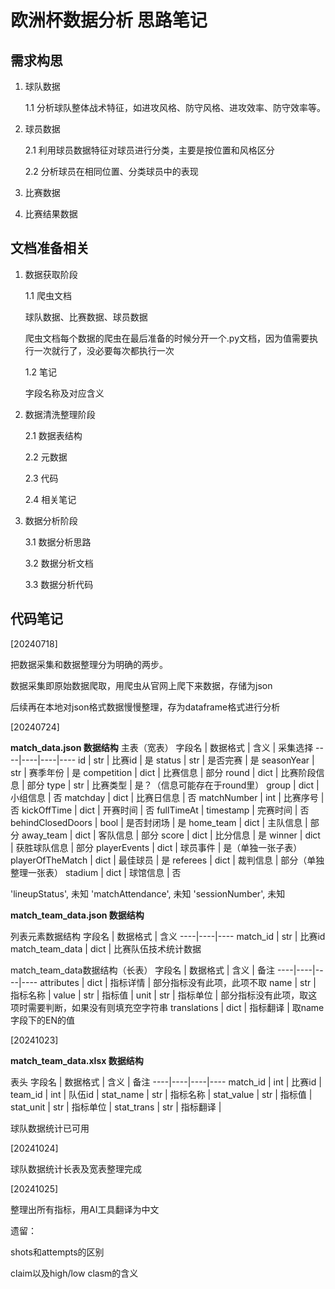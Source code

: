 # 欧洲杯数据分析 思路笔记

## 需求构思

1. 球队数据
   
   1.1 分析球队整体战术特征，如进攻风格、防守风格、进攻效率、防守效率等。

2. 球员数据

    2.1 利用球员数据特征对球员进行分类，主要是按位置和风格区分

    2.2 分析球员在相同位置、分类球员中的表现

3. 比赛数据

4. 比赛结果数据

## 文档准备相关

1. 数据获取阶段
   
    1.1 爬虫文档

    球队数据、比赛数据、球员数据

    爬虫文档每个数据的爬虫在最后准备的时候分开一个.py文档，因为值需要执行一次就行了，没必要每次都执行一次

    1.2 笔记

    字段名称及对应含义

2. 数据清洗整理阶段
   
   2.1 数据表结构

   2.2 元数据

   2.3 代码

   2.4 相关笔记

3. 数据分析阶段

   3.1 数据分析思路

   3.2 数据分析文档

   3.3 数据分析代码


## 代码笔记

[20240718]

把数据采集和数据整理分为明确的两步。

数据采集即原始数据爬取，用爬虫从官网上爬下来数据，存储为json

后续再在本地对json格式数据慢慢整理，存为dataframe格式进行分析

[20240724]

**match_data.json 数据结构**
主表（宽表）
字段名 | 数据格式 | 含义 | 采集选择
----|----|----|----
id | str | 比赛id | 是
status | str | 是否完赛 | 是 
seasonYear | str | 赛季年份 | 是 
competition | dict | 比赛信息 | 部分
round | dict | 比赛阶段信息 | 部分
type | str | 比赛类型 | 是？（信息可能存在于round里）
group | dict | 小组信息 | 否
matchday | dict | 比赛日信息 | 否
matchNumber | int | 比赛序号 | 否
kickOffTime | dict | 开赛时间 | 否
fullTimeAt | timestamp | 完赛时间 | 否
behindClosedDoors | bool | 是否封闭场 | 是
home_team | dict | 主队信息 | 部分
away_team | dict | 客队信息 | 部分
score | dict | 比分信息 | 是
winner | dict | 获胜球队信息 | 部分
playerEvents | dict | 球员事件 | 是（单独一张子表）
playerOfTheMatch | dict | 最佳球员 | 是
referees | dict | 裁判信息 | 部分（单独整理一张表）
stadium | dict | 球馆信息 | 否

 'lineupStatus', 未知
 'matchAttendance', 未知
 'sessionNumber', 未知

**match_team_data.json 数据结构**

列表元素数据结构
字段名 | 数据格式 | 含义
----|----|----
match_id | str | 比赛id
match_team_data | dict | 比赛队伍技术统计数据

match_team_data数据结构（长表）
字段名 | 数据格式 | 含义 | 备注
----|----|----|----
attributes | dict | 指标详情 | 部分指标没有此项，此项不取
name | str | 指标名称 |
value | str | 指标值 | 
unit | str | 指标单位 | 部分指标没有此项，取这项时需要判断，如果没有则填充空字符串
translations | dict | 指标翻译 | 取name字段下的EN的值

[20241023]

**match_team_data.xlsx 数据结构**

表头
字段名 | 数据格式 | 含义 | 备注
----|----|----|----
match_id | int | 比赛id |
team_id | int | 队伍id |
stat_name | str | 指标名称 |
stat_value | str | 指标值 |
stat_unit | str | 指标单位 |
stat_trans | str | 指标翻译 |

球队数据统计已可用

[20241024]

球队数据统计长表及宽表整理完成

[20241025]

整理出所有指标，用AI工具翻译为中文

遗留：

shots和attempts的区别

claim以及high/low clasm的含义
